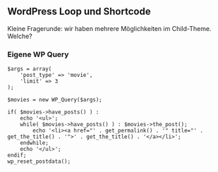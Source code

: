 ## WordPress Loop und Shortcode

Kleine Fragerunde: wir haben mehrere Möglichkeiten im Child-Theme. Welche?


### Eigene WP Query

```
$args = array(
    'post_type' => 'movie',
    'limit' => 3
);

$movies = new WP_Query($args);

if( $movies->have_posts() ) :
    echo '<ul>';
    while( $movies->have_posts() ) : $movies->the_post();
        echo '<li><a href="' . get_permalink() . '" title="' . get_the_title() . '">' . get_the_title() . '</a></li>';
    endwhile;
    echo '</ul>';
endif;
wp_reset_postdata();
```